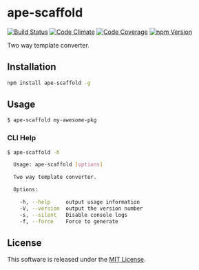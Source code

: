 ape-scaffold
==========

<!-- Badge Start -->
<a name="badges"></a>

[![Build Status][bd_travis_shield_url]][bd_travis_url]
[![Code Climate][bd_codeclimate_shield_url]][bd_codeclimate_url]
[![Code Coverage][bd_codeclimate_coverage_shield_url]][bd_codeclimate_url]
[![npm Version][bd_npm_shield_url]][bd_npm_url]

[bd_repo_url]: https://github.com/ape-repo/ape-scaffold
[bd_travis_url]: http://travis-ci.org/ape-repo/ape-scaffold
[bd_travis_shield_url]: http://img.shields.io/travis/ape-repo/ape-scaffold.svg?style=flat
[bd_license_url]: https://github.com/ape-repo/ape-scaffold/blob/master/LICENSE
[bd_codeclimate_url]: http://codeclimate.com/github/ape-repo/ape-scaffold
[bd_codeclimate_shield_url]: http://img.shields.io/codeclimate/github/ape-repo/ape-scaffold.svg?style=flat
[bd_codeclimate_coverage_shield_url]: http://img.shields.io/codeclimate/coverage/github/ape-repo/ape-scaffold.svg?style=flat
[bd_gemnasium_url]: https://gemnasium.com/ape-repo/ape-scaffold
[bd_gemnasium_shield_url]: https://gemnasium.com/ape-repo/ape-scaffold.svg
[bd_npm_url]: http://www.npmjs.org/package/ape-scaffold
[bd_npm_shield_url]: http://img.shields.io/npm/v/ape-scaffold.svg?style=flat
[bd_bower_badge_url]: https://img.shields.io/bower/v/ape-scaffold.svg?style=flat

<!-- Badge End -->


<!-- Description Start -->
<a name="description"></a>

Two way template converter.

<!-- Description End -->




<!-- Sections Start -->
<a name="sections"></a>

<!-- Section from "doc/readme/01.Installation.md.hbs" Start -->

<a name="section-doc-readme-01-installation-md"></a>
Installation
-----

```bash
npm install ape-scaffold -g
```

<!-- Section from "doc/readme/01.Installation.md.hbs" End -->

<!-- Section from "doc/readme/02.Usage.md.hbs" Start -->

<a name="section-doc-readme-02-usage-md"></a>
Usage
---------

```bash
$ ape-scaffold my-awesome-pkg
```

### CLI Help

```bash
$ ape-scaffold -h

  Usage: ape-scaffold [options]

  Two way template converter.

  Options:

    -h, --help     output usage information
    -V, --version  output the version number
    -s, --silent   Disable console logs
    -f, --force    Force to generate


```
<!-- Section from "doc/readme/02.Usage.md.hbs" End -->


<!-- Sections Start -->


<!-- LICENSE Start -->
<a name="license"></a>

License
-------
This software is released under the [MIT License](https://github.com/ape-repo/ape-scaffold/blob/master/LICENSE).

<!-- LICENSE End -->


